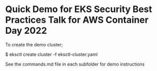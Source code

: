 # Quick Demo for EKS Security Best Practices Talk for AWS Container Day 2022

To create the demo cluster;

$ eksctl create cluster -f eksctl-cluster.yaml

See the commands.md file in each subfolder for demo instructions
